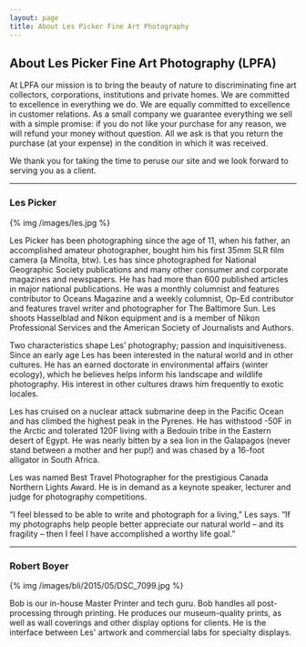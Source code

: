 ```yaml
---
layout: page
title: About Les Picker Fine Art Photography
---
```

## About Les Picker Fine Art Photography (LPFA)

At LPFA our mission is to bring the beauty of nature to discriminating fine art collectors, corporations, institutions and private homes. We are committed to excellence in everything we do. We are equally committed to excellence in customer relations. As a small company we guarantee everything we sell with a simple promise: if you do not like your purchase for any reason, we will refund your money without question. All we ask is that you return the purchase (at your expense) in the condition in which it was received.

We thank you for taking the time to peruse our site and we look forward to serving you as a client. 

---

### Les Picker

{% img /images/les.jpg %}

Les Picker has been photographing since the age of 11, when his father, an accomplished amateur photographer, bought him his first 35mm SLR film camera (a Minolta, btw). Les has since photographed for National Geographic Society publications and many other consumer and corporate magazines and newspapers. He has had more than 600 published articles in major national publications. He was a monthly columnist and features contributor to Oceans Magazine and a weekly columnist, Op-Ed contributor and features travel writer and photographer for The Baltimore Sun. Les shoots Hasselblad and Nikon equipment and is a member of Nikon Professional Services and the American Society of Journalists and Authors. 

Two characteristics shape Les’ photography; passion and inquisitiveness. Since an early age Les has been interested in the natural world and in other cultures. He has an earned doctorate in environmental affairs (winter ecology), which he believes helps inform his landscape and wildlife photography. His interest in other cultures draws him frequently to exotic locales. 

Les has cruised on a nuclear attack submarine deep in the Pacific Ocean and has climbed the highest peak in the Pyrenes. He has withstood -50F in the Arctic and tolerated 120F living with a Bedouin tribe in the Eastern desert of Egypt. He was nearly bitten by a sea lion in the Galapagos (never stand between a mother and her pup!) and was chased by a 16-foot alligator in South Africa. 

Les was named Best Travel Photographer for the prestigious Canada Northern Lights Award. He is in demand as a keynote speaker, lecturer and judge for photography competitions.  

“I feel blessed to be able to write and photograph for a living,” Les says. “If my photographs help people better appreciate our natural world – and its fragility – then I feel I have accomplished a worthy life goal.”

---

### Robert Boyer

{% img /images/bli/2015/05/DSC_7099.jpg %}

Bob is our in-house Master Printer and tech guru. Bob handles all post-processing through printing. He produces our museum-quality prints, as well as wall coverings and other display options for clients. He is the interface between Les' artwork and commercial labs for specialty displays. 

 
